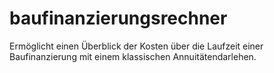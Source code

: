 # baufinanzierungsrechner
Ermöglicht einen Überblick der Kosten über die Laufzeit einer Baufinanzierung mit einem klassischen Annuitätendarlehen.

